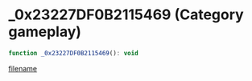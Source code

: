 # _0x23227DF0B2115469 (Category gameplay)

```js
function _0x23227DF0B2115469(): void
```

[filename](_0x23227DF0B2115469_m.md ':include')